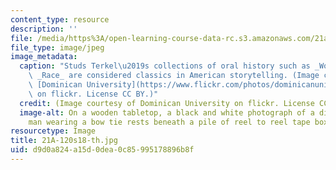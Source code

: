 ```yaml
---
content_type: resource
description: ''
file: /media/https%3A/open-learning-course-data-rc.s3.amazonaws.com/21a-120-american-dream-using-storytelling-to-explore-social-class-in-the-united-states-spring-2018/d9d0a824a15d0dea0c85995178896b8f_21A-120s18-th.jpg
file_type: image/jpeg
image_metadata:
  caption: "Studs Terkel\u2019s collections of oral history such as _Working_ and\
    \ _Race_ are considered classics in American storytelling. (Image courtesy of\
    \ [Dominican University](https://www.flickr.com/photos/dominicanuniversity/16000124995/in/album-72157649720011855/)\
    \ on flickr. License CC BY.)"
  credit: (Image courtesy of Dominican University on flickr. License CC BY.)
  image-alt: On a wooden tabletop, a black and white photograph of a distinguished-looking
    man wearing a bow tie rests beneath a pile of reel to reel tape boxes.
resourcetype: Image
title: 21A-120s18-th.jpg
uid: d9d0a824-a15d-0dea-0c85-995178896b8f
---
```

